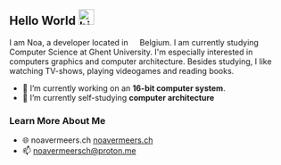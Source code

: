 ## Hello World <img src="https://user-images.githubusercontent.com/1303154/88677602-1635ba80-d120-11ea-84d8-d263ba5fc3c0.gif" width="28px" height="28px" alt="hi">

I am Noa, a developer located in <img src="https://cdn-icons-png.flaticon.com/512/299/299783.png" width="13"/> Belgium. I am currently studying Computer Science at Ghent University. I'm especially interested in computers graphics and computer architecture. Besides studying, I like watching TV-shows, playing videogames and reading books.

- 🔭 I’m currently working on an **16-bit computer system**.
- 🌱 I’m currently self-studying **computer architecture**


### Learn More About Me

- 🌐 noavermeers.ch [noavermeers.ch](https://noavermeers.ch/)
- 📫 noavermeersch@proton.me

